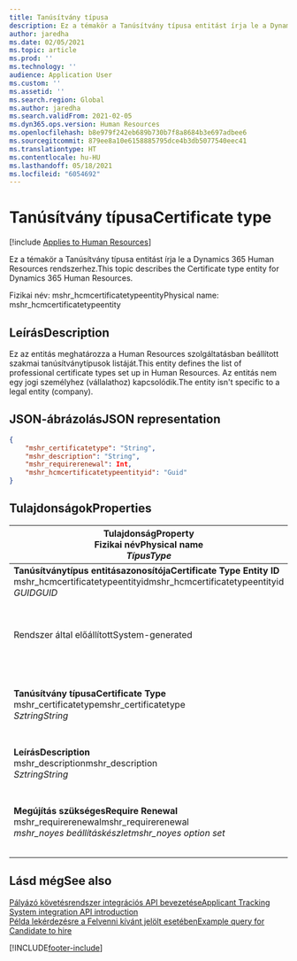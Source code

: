 ```yaml
---
title: Tanúsítvány típusa
description: Ez a témakör a Tanúsítvány típusa entitást írja le a Dynamics 365 Human Resources rendszerhez.
author: jaredha
ms.date: 02/05/2021
ms.topic: article
ms.prod: ''
ms.technology: ''
audience: Application User
ms.custom: ''
ms.assetid: ''
ms.search.region: Global
ms.author: jaredha
ms.search.validFrom: 2021-02-05
ms.dyn365.ops.version: Human Resources
ms.openlocfilehash: b8e979f242eb689b730b7f8a8684b3e697adbee6
ms.sourcegitcommit: 879ee8a10e6158885795dce4b3db5077540eec41
ms.translationtype: HT
ms.contentlocale: hu-HU
ms.lasthandoff: 05/18/2021
ms.locfileid: "6054692"
---
```

# <a name="certificate-type"></a><span data-ttu-id="428ca-103">Tanúsítvány típusa</span><span class="sxs-lookup"><span data-stu-id="428ca-103">Certificate type</span></span>

[!include [Applies to Human Resources](../includes/applies-to-hr.md)]

<span data-ttu-id="428ca-104">Ez a témakör a Tanúsítvány típusa entitást írja le a Dynamics 365 Human Resources rendszerhez.</span><span class="sxs-lookup"><span data-stu-id="428ca-104">This topic describes the Certificate type entity for Dynamics 365 Human Resources.</span></span>

<span data-ttu-id="428ca-105">Fizikai név: mshr_hcmcertificatetypeentity</span><span class="sxs-lookup"><span data-stu-id="428ca-105">Physical name: mshr_hcmcertificatetypeentity</span></span>

## <a name="description"></a><span data-ttu-id="428ca-106">Leírás</span><span class="sxs-lookup"><span data-stu-id="428ca-106">Description</span></span>

<span data-ttu-id="428ca-107">Ez az entitás meghatározza a Human Resources szolgáltatásban beállított szakmai tanúsítványtípusok listáját.</span><span class="sxs-lookup"><span data-stu-id="428ca-107">This entity defines the list of professional certificate types set up in Human Resources.</span></span> <span data-ttu-id="428ca-108">Az entitás nem egy jogi személyhez (vállalathoz) kapcsolódik.</span><span class="sxs-lookup"><span data-stu-id="428ca-108">The entity isn't specific to a legal entity (company).</span></span>

## <a name="json-representation"></a><span data-ttu-id="428ca-109">JSON-ábrázolás</span><span class="sxs-lookup"><span data-stu-id="428ca-109">JSON representation</span></span>

```json
{
    "mshr_certificatetype": "String",
    "mshr_description": "String",
    "mshr_requirerenewal": Int,
    "mshr_hcmcertificatetypeentityid": "Guid"
}
```

## <a name="properties"></a><span data-ttu-id="428ca-110">Tulajdonságok</span><span class="sxs-lookup"><span data-stu-id="428ca-110">Properties</span></span>

| <span data-ttu-id="428ca-111">Tulajdonság</span><span class="sxs-lookup"><span data-stu-id="428ca-111">Property</span></span><br><span data-ttu-id="428ca-112">**Fizikai név**</span><span class="sxs-lookup"><span data-stu-id="428ca-112">**Physical name**</span></span><br><span data-ttu-id="428ca-113">**_Típus_**</span><span class="sxs-lookup"><span data-stu-id="428ca-113">**_Type_**</span></span> | <span data-ttu-id="428ca-114">Használat</span><span class="sxs-lookup"><span data-stu-id="428ca-114">Use</span></span> | <span data-ttu-id="428ca-115">Leírás</span><span class="sxs-lookup"><span data-stu-id="428ca-115">Description</span></span> |
| --- | --- | --- |
| <span data-ttu-id="428ca-116">**Tanúsítványtípus entitásazonosítója**</span><span class="sxs-lookup"><span data-stu-id="428ca-116">**Certificate Type Entity ID**</span></span><br><span data-ttu-id="428ca-117">mshr_hcmcertificatetypeentityid</span><span class="sxs-lookup"><span data-stu-id="428ca-117">mshr_hcmcertificatetypeentityid</span></span><br><span data-ttu-id="428ca-118">*GUID*</span><span class="sxs-lookup"><span data-stu-id="428ca-118">*GUID*</span></span> | <span data-ttu-id="428ca-119">Írásvédett</span><span class="sxs-lookup"><span data-stu-id="428ca-119">Read-only</span></span><br><span data-ttu-id="428ca-120">Szükséges</span><span class="sxs-lookup"><span data-stu-id="428ca-120">Required</span></span> 
<span data-ttu-id="428ca-121">Rendszer által előállított</span><span class="sxs-lookup"><span data-stu-id="428ca-121">System-generated</span></span> | <span data-ttu-id="428ca-122">A tanúsítványtípus egyedi elsődleges azonosítója.</span><span class="sxs-lookup"><span data-stu-id="428ca-122">Unique primary identifier for the certificate type.</span></span> |
| <span data-ttu-id="428ca-123">**Tanúsítvány típusa**</span><span class="sxs-lookup"><span data-stu-id="428ca-123">**Certificate Type**</span></span><br><span data-ttu-id="428ca-124">mshr_certificatetype</span><span class="sxs-lookup"><span data-stu-id="428ca-124">mshr_certificatetype</span></span><br><span data-ttu-id="428ca-125">*Sztring*</span><span class="sxs-lookup"><span data-stu-id="428ca-125">*String*</span></span> | <span data-ttu-id="428ca-126">Olvasás/írás</span><span class="sxs-lookup"><span data-stu-id="428ca-126">Read/write</span></span><br><span data-ttu-id="428ca-127">Szükséges</span><span class="sxs-lookup"><span data-stu-id="428ca-127">Required</span></span> | <span data-ttu-id="428ca-128">A tanúsítványtípus egyedi, felhasználó által olvasható azonosítója.</span><span class="sxs-lookup"><span data-stu-id="428ca-128">Unique user-readable identifier for the certificate type.</span></span> |
| <span data-ttu-id="428ca-129">**Leírás**</span><span class="sxs-lookup"><span data-stu-id="428ca-129">**Description**</span></span><br><span data-ttu-id="428ca-130">mshr_description</span><span class="sxs-lookup"><span data-stu-id="428ca-130">mshr_description</span></span><br><span data-ttu-id="428ca-131">*Sztring*</span><span class="sxs-lookup"><span data-stu-id="428ca-131">*String*</span></span> | <span data-ttu-id="428ca-132">Olvasás/írás</span><span class="sxs-lookup"><span data-stu-id="428ca-132">Read/write</span></span><br><span data-ttu-id="428ca-133">Szükséges</span><span class="sxs-lookup"><span data-stu-id="428ca-133">Required</span></span> | <span data-ttu-id="428ca-134">Adja meg a tanúsítvány típusának leírását.</span><span class="sxs-lookup"><span data-stu-id="428ca-134">Description of the certificate type.</span></span> |
| <span data-ttu-id="428ca-135">**Megújítás szükséges**</span><span class="sxs-lookup"><span data-stu-id="428ca-135">**Require Renewal**</span></span><br><span data-ttu-id="428ca-136">mshr_requirerenewal</span><span class="sxs-lookup"><span data-stu-id="428ca-136">mshr_requirerenewal</span></span><br><span data-ttu-id="428ca-137">*mshr_noyes beállításkészlet*</span><span class="sxs-lookup"><span data-stu-id="428ca-137">*mshr_noyes option set*</span></span> | <span data-ttu-id="428ca-138">Olvasás/írás</span><span class="sxs-lookup"><span data-stu-id="428ca-138">Read/write</span></span><br><span data-ttu-id="428ca-139">Választható</span><span class="sxs-lookup"><span data-stu-id="428ca-139">Optional</span></span> | <span data-ttu-id="428ca-140">Azt jelzi, hogy kell-e újítást igényelni a tanúsítványhoz.</span><span class="sxs-lookup"><span data-stu-id="428ca-140">Indicates whether renewal is required for the certificate.</span></span> |

## <a name="see-also"></a><span data-ttu-id="428ca-141">Lásd még</span><span class="sxs-lookup"><span data-stu-id="428ca-141">See also</span></span>

[<span data-ttu-id="428ca-142">Pályázó követésrendszer integrációs API bevezetése</span><span class="sxs-lookup"><span data-stu-id="428ca-142">Applicant Tracking System integration API introduction</span></span>](hr-admin-integration-ats-api-introduction.md)<br>
[<span data-ttu-id="428ca-143">Példa lekérdezésre a Felvenni kívánt jelölt esetében</span><span class="sxs-lookup"><span data-stu-id="428ca-143">Example query for Candidate to hire</span></span>](hr-admin-integration-ats-api-candidate-to-hire-example-query.md)



[!INCLUDE[footer-include](../includes/footer-banner.md)]